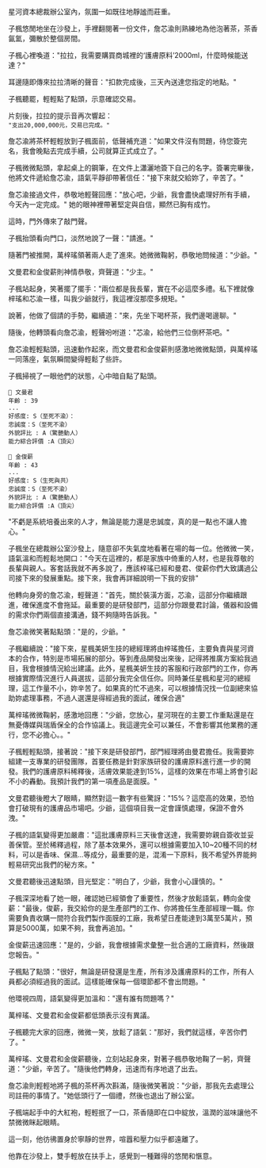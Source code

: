 星河資本總裁辦公室內，氛圍一如既往地靜謐而莊重。  

子楓悠閒地坐在沙發上，手裡翻閱著一份文件，詹芯渝則熟練地為他泡著茶，茶香氤氳，彌散於整個房間。  

子楓心裡喚道："拉拉，我需要購買商城裡的‘護膚原料’2000ml，什麼時候能送達？"  

耳邊隨即傳來拉拉清晰的聲音："扣款完成後，三天內送達您指定的地點。"  

子楓聽罷，輕輕點了點頭，示意確認交易。  

片刻後，拉拉的提示音再次響起：  
`"支出20,000,000元，交易已完成。"`

詹芯渝將茶杯輕輕放到子楓面前，低聲補充道："如果文件沒有問題，待您簽完名，我會晚點去完成手續，公司就算正式成立了。"

子楓微微點頭，拿起桌上的鋼筆，在文件上瀟灑地簽下自己的名字。簽署完畢後，他將文件遞給詹芯渝，語氣平靜卻帶著信任："接下來就交給妳了，辛苦了。"

詹芯渝接過文件，恭敬地輕聲回應："放心吧，少爺，我會盡快處理好所有手續，今天內一定完成。"
她的眼神裡帶著堅定與自信，顯然已胸有成竹。

這時，門外傳來了敲門聲。  

子楓抬頭看向門口，淡然地說了一聲："請進。"  

隨著門被推開，萬梓瑤領著兩人走了進來。她微微鞠躬，恭敬地問候道："少爺。"  

文曼君和金俊薪則神情恭敬，齊聲道："少主。"  

子楓站起身，笑著擺了擺手："兩位都是我長輩，實在不必這麼多禮。私下裡就像梓瑤和芯渝一樣，叫我少爺就行，我這裡沒那麼多規矩。"  

說著，他做了個請的手勢，繼續道："來，先坐下喝杯茶，我們邊喝邊聊。"  

隨後，他轉頭看向詹芯渝，輕聲吩咐道："芯渝，給他們三位倒杯茶吧。"  

詹芯渝輕輕點頭，迅速動作起來，而文曼君和金俊薪則感激地微微點頭，與萬梓瑤一同落座，氣氛瞬間變得輕鬆了些許。

子楓掃視了一眼他們的狀態，心中暗自點了點頭。
```
📰 文曼君
年齡 : 39
...
好感度: S（至死不渝）：
忠誠度：S（至死不渝）
外貌評比 : A（驚艷動人）
能力綜合評價 :A（頂尖）
```

```
📰 金俊薪
年齡 : 43
...
好感度: S（生死與共）
忠誠度：S（至死不渝）
外貌評比 : A（驚艷動人）
能力綜合評價 :A（頂尖）
```

"不虧是系統培養出來的人才，無論是能力還是忠誠度，真的是一點也不讓人擔心。"

子楓坐在總裁辦公室沙發上，隨意卻不失氣度地看著在場的每一位。他微微一笑，語氣溫和而輕鬆地開口："今天在這裡的，都是家族中倚重的人材，也是我尊敬的長輩與親人。客套話我就不再多說了，應該梓瑤已經和曼君、俊薪你們大致講過公司接下來的發展重點。接下來，我會再詳細說明一下我的安排"

他轉向身旁的詹芯渝，輕聲道："首先，關於裝潢方面，芯渝，這部分你繼續跟進，確保進度不會拖延。最重要的是研發部門，這部分你跟曼君討論，儀器和設備的需求你們兩個直接溝通，錢不夠隨時告訴我。"

詹芯渝微笑著點點頭："是的，少爺。"

子楓繼續說："接下來，星楓美妍生技的總經理將由梓瑤擔任，主要負責與星河資本的合作，特別是市場拓展的部分。等到產品開發出來後，記得將推廣方案給我過目，我會根據情況給出建議。此外，星楓美妍生技的客服和行政部門的工作，你再根據實際情況進行人員選拔，這部分我完全信任你。同時兼任星楓和星河的總經理，這工作量不小，妳辛苦了。如果真的忙不過來，可以根據情況找一位副總來協助妳處理事務，不過人選還是得經過我的面試，確保合適"

萬梓瑤微微鞠躬，感激地回應："少爺，您放心，星河現在的主要工作重點還是在無憂傳媒與瑞盾保全的合作協議上。我這邊完全可以兼任，不會影響其他業務的運行，您不必擔心。。"

子楓輕輕點頭，接著說："接下來是研發部門，部門經理將由曼君擔任。我需要妳組建一支專業的研發團隊，首要任務是針對家族研發的護膚原料進行進一步的開發。我們的護膚原料稀釋後，活膚效果能達到15%，這樣的效果在市場上將會引起不小的轟動。我預計我們的第一項產品是面膜。"

文曼君聽後瞪大了眼睛，顯然對這一數字有些驚訝："15%？這麼高的效果，恐怕會打破現有的護膚品市場吧。少爺，這個項目我一定會謹慎處理，保證不會外洩。"

子楓的語氣變得更加嚴肅："這批護膚原料三天後會送達，我需要妳親自簽收並妥善保管。至於稀釋過程，除了基本效果外，還可以根據需要加入10~20種不同的材料，可以是香味、保濕...等成分，最重要的是，混淆一下原料，我不希望外界能夠輕易研究出我們的秘方來。"

文曼君聽後迅速點頭，目光堅定："明白了，少爺，我會小心謹慎的。"

子楓深深地看了她一眼，確認她已經領會了重要性，然後才放鬆語氣，轉向金俊薪："最後，俊薪，我交給你的是生產部門的工作、你將擔任生產部經理一職。你需要負責收購一間符合我們製作面膜的工廠，我希望日產能達到3萬至5萬片，預算是5000萬，如果不夠，我會再追加。"

金俊薪迅速回應："是的，少爺，我會根據需求彙整一批合適的工廠資料，然後跟您報告。"

子楓點了點頭："很好，無論是研發還是生產，所有涉及護膚原料的工作，所有人員都必須經過我的面試。這樣能確保每一個環節都不會出問題。"

他環視四周，語氣變得更加溫和："還有誰有問題嗎？"

萬梓瑤、文曼君和金俊薪都低頭表示沒有異議。

子楓聽完大家的回應，微微一笑，放鬆了語氣："那好，我們就這樣，辛苦你們了。"

萬梓瑤、文曼君和金俊薪聽後，立刻站起身來，對著子楓恭敬地鞠了一躬，齊聲道："少爺，辛苦了。"隨後他們轉身，迅速而有序地退了出去。

詹芯渝則輕輕地將子楓的茶杯再次斟滿，隨後微笑著說："少爺，那我先去處理公司註冊的事情了。"她低頭行了一個禮，然後也退出了辦公室。

子楓端起手中的大紅袍，輕輕抿了一口，茶香隨即在口中綻放，溫潤的滋味讓他不禁微微眯起眼睛。

這一刻，他彷彿置身於寧靜的世界，喧囂和壓力似乎都遠離了。

他靠在沙發上，雙手輕放在扶手上，感覺到一種難得的悠閒和愜意。